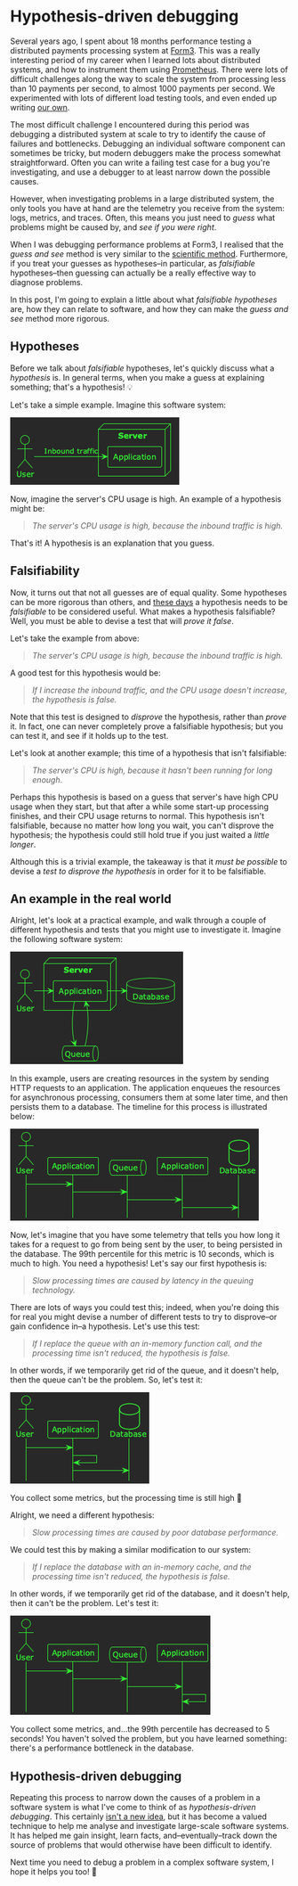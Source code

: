 

# Hypothesis-driven debugging

Several years ago, I spent about 18 months performance testing a distributed payments processing system at [Form3](https://www.form3.tech/). This was a really interesting period of my career when I learned lots about distributed systems, and how to instrument them using [Prometheus](https://prometheus.io/). There were lots of difficult challenges along the way to scale the system from processing less than 10 payments per second, to almost 1000 payments per second. We experimented with lots of different load testing tools, and even ended up writing [our own](https://github.com/form3tech-oss/f1).

The most difficult challenge I encountered during this period was debugging a distributed system at scale to try to identify the cause of failures and bottlenecks. Debugging an individual software component can sometimes be tricky, but modern debuggers make the process somewhat straightforward. Often you can write a failing test case for a bug you're investigating, and use a debugger to at least narrow down the possible causes.

However, when investigating problems in a large distributed system, the only tools you have at hand are the telemetry you receive from the system: logs, metrics, and traces. Often, this means you just need to *guess* what problems might be caused by, and *see if you were right*.

When I was debugging performance problems at Form3, I realised that the *guess and see* method is very similar to the [scientific method](https://en.wikipedia.org/wiki/Scientific_method). Furthermore, if you treat your guesses as hypotheses&#x2013;in particular, as *falsifiable* hypotheses&#x2013;then guessing can actually be a really effective way to diagnose problems.

In this post, I'm going to explain a little about what *falsifiable hypotheses* are, how they can relate to software, and how they can make the *guess and see* method more rigorous.


## Hypotheses

Before we talk about *falsifiable* hypotheses, let's quickly discuss what a *hypothesis* is. In general terms, when you make a guess at explaining something; that's a hypothesis! 💡

Let's take a simple example. Imagine this software system:

![img](hypothesis-driven-debugging-simple-example.png)

Now, imagine the server's CPU usage is high. An example of a hypothesis might be:

> *The server's CPU usage is high, because the inbound traffic is high.*

That's it! A hypothesis is an explanation that you guess.


## Falsifiability

Now, it turns out that not all guesses are of equal quality. Some hypotheses can be more rigorous than others, and [these days](https://en.wikipedia.org/wiki/The_Logic_of_Scientific_Discovery) a hypothesis needs to be *falsifiable* to be considered useful. What makes a hypothesis falsifiable? Well, you must be able to devise a test that will *prove it false*.

Let's take the example from above:

> *The server's CPU usage is high, because the inbound traffic is high.*

A good test for this hypothesis would be:

> *If I increase the inbound traffic, and the CPU usage doesn't increase, the hypothesis is false.*

Note that this test is designed to *disprove* the hypothesis, rather than *prove* it. In fact, one can never completely prove a falsifiable hypothesis; but you can test it, and see if it holds up to the test.

Let's look at another example; this time of a hypothesis that isn't falsifiable:

> *The server's CPU is high, because it hasn't been running for long enough*.

Perhaps this hypothesis is based on a guess that server's have high CPU usage when they start, but that after a while some start-up processing finishes, and their CPU usage returns to normal. This hypothesis isn't falsifiable, because no matter how long you wait, you can't disprove the hypothesis; the hypothesis could still hold true if you just waited a *little longer*.

Although this is a trivial example, the takeaway is that it *must be possible* to devise a *test to disprove the hypothesis* in order for it to be falsifiable.


## An example in the real world

Alright, let's look at a practical example, and walk through a couple of different hypothesis and tests that you might use to investigate it. Imagine the following software system:

![img](hypothesis-driven-debugging-real-world-example.png)

In this example, users are creating resources in the system by sending HTTP requests to an application. The application enqueues the resources for asynchronous processing, consumers them at some later time, and then persists them to a database. The timeline for this process is illustrated below:

![img](hypothesis-driven-debugging-real-world-timeline.png)

Now, let's imagine that you have some telemetry that tells you how long it takes for a request to go from being sent by the user, to being persisted in the database. The 99th percentile for this metric is 10 seconds, which is much to high. You need a hypothesis! Let's say our first hypothesis is:

> *Slow processing times are caused by latency in the queuing technology.*

There are lots of ways you could test this; indeed, when you're doing this for real you might devise a number of different tests to try to disprove&#x2013;or gain confidence in&#x2013;a hypothesis. Let's use this test:

> *If I replace the queue with an in-memory function call, and the processing time isn't reduced, the hypothesis is false.*

In other words, if we temporarily get rid of the queue, and it doesn't help, then the queue can't be the problem. So, let's test it:

![img](hypothesis-driven-debugging-real-world-timeline-test-1.png)

You collect some metrics, but the processing time is still high 🤔

Alright, we need a different hypothesis:

> *Slow processing times are caused by poor database performance.*

We could test this by making a similar modification to our system:

> *If I replace the database with an in-memory cache, and the processing time isn't reduced, the hypothesis is false.*

In other words, if we temporarily get rid of the database, and it doesn't help, then it can't be the problem. Let's test it:

![img](hypothesis-driven-debugging-real-world-test-2.png)

You collect some metrics, and&#x2026;the 99th percentile has decreased to 5 seconds! You haven't solved the problem, but you have learned something: there's a performance bottleneck in the database. 


## Hypothesis-driven debugging

Repeating this process to narrow down the causes of a problem in a software system is what I've come to think of as *hypothesis-driven debugging*. This certainly [isn't a new idea](https://csc151.cs.grinnell.edu/readings/hypothesis-driven-debugging.html), but it has become a valued technique to help me analyse and investigate large-scale software systems. It has helped me gain insight, learn facts, and&#x2013;eventually&#x2013;track down the source of problems that would otherwise have been difficult to identify.

Next time you need to debug a problem in a complex software system, I hope it helps you too! 🙂

